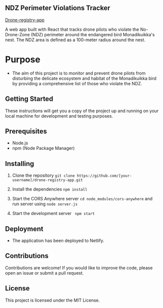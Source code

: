 ## NDZ Perimeter Violations Tracker
[Drone-registry-app](https://drone-map.netlify.app/)

A web app built with React that tracks drone pilots who violate the No-Drone-Zone (NDZ) perimeter around the endangered bird Monadikuikka's nest. The NDZ area is defined as a 100-meter radius around the nest.

# Purpose
- The aim of this project is to monitor and prevent drone pilots from disturbing the delicate ecosystem and habitat of the Monadikuikka bird by providing a comprehensive list of those who violate the NDZ.




## Getting Started
These instructions will get you a copy of the project up and running on your local machine for development and testing purposes.

## Prerequisites
- Node.js
- npm (Node Package Manager)
## Installing
1.  Clone the repository
``
git clone https://github.com/[your-username]/drone-registry-app.git
``

2. Install the dependencies
``npm install``

3. Start the CORS Anywhere server
``cd node_modules/cors-anywhere`` and run server using
``node server.js``
4. Start the development server
``
npm start``

## Deployment
- The application has been deployed to Netlify.

## Contributions
Contributions are welcome! If you would like to improve the code, please open an issue or submit a pull request.

## License
This project is licensed under the MIT License.



